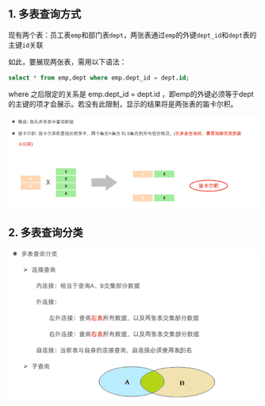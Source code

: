 ## 1. 多表查询方式

现有两个表：员工表`emp`和部门表`dept`，两张表通过`emp`的外键`dept_id`和`dept`表的主键`id`关联

如此，要展现两张表，需用以下语法：

```sql
select * from emp,dept where emp.dept_id = dept.id;
```

where 之后限定的关系是 emp.dept_id = dept.id ，即emp的外键必须等于dept的主键的项才会展示。若没有此限制，显示的结果将是两张表的笛卡尔积。

![image-20230102170442556](31.多表查询-多表查询概述.assets/image-20230102170442556.png)

## 2. 多表查询分类

![image-20230102170556272](31.多表查询-多表查询概述.assets/image-20230102170556272.png)